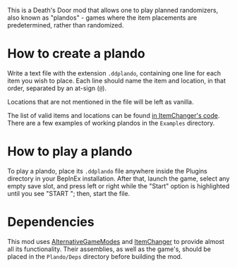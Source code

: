 This is a Death's Door mod that allows one to play planned randomizers, also known as
"plandos" - games where the item placements are predetermined, rather than randomized.

# How to create a plando

Write a text file with the extension `.ddplando`, containing one line for each item you
wish to place. Each line should name the item and location, in that order, separated by an
at-sign (`@`).

Locations that are not mentioned in the file will be left as vanilla.

The list of valid items and locations can be found [in ItemChanger's code][ic-pdef].
There are a few examples of working plandos in the `Examples` directory.

[ic-pdef]: https://github.com/dpinela/DeathsDoor.ItemChanger/blob/main/ItemChanger/Predefined.cs

# How to play a plando

To play a plando, place its `.ddplando` file anywhere inside the Plugins directory in your
BepInEx installation. After that, launch the game, select any empty save slot, and press
left or right while the "Start" option is highlighted until you see
"START <name-of-plando>"; then, start the file.

# Dependencies

This mod uses [AlternativeGameModes][] and [ItemChanger][] to provide almost all its
functionality. Their assemblies, as well as the game's, should be placed in the
`Plando/Deps` directory before building the mod.

[AlternativeGameModes]: https://github.com/dpinela/DeathsDoor.AlternativeGameModes
[ItemChanger]: https://github.com/dpinela/DeathsDoor.ItemChanger
